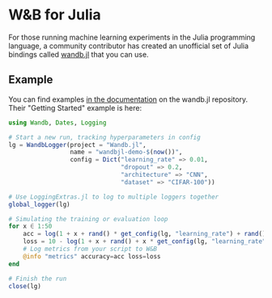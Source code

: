 # W&B for Julia

For those running machine learning experiments in the Julia programming language, a community contributor has created an unofficial set of Julia bindings called [wandb.jl](https://github.com/avik-pal/Wandb.jl) that you can use.

## Example

You can find examples [in the documentation](https://github.com/avik-pal/Wandb.jl/tree/main/docs/src/examples) on the wandb.jl repository. Their "Getting Started" example is here:

```julia
using Wandb, Dates, Logging

# Start a new run, tracking hyperparameters in config
lg = WandbLogger(project = "Wandb.jl",
                 name = "wandbjl-demo-$(now())",
                 config = Dict("learning_rate" => 0.01,
                               "dropout" => 0.2,
                               "architecture" => "CNN",
                               "dataset" => "CIFAR-100"))

# Use LoggingExtras.jl to log to multiple loggers together
global_logger(lg)

# Simulating the training or evaluation loop
for x ∈ 1:50
    acc = log(1 + x + rand() * get_config(lg, "learning_rate") + rand() + get_config(lg, "dropout"))
    loss = 10 - log(1 + x + rand() + x * get_config(lg, "learning_rate") + rand() + get_config(lg, "dropout"))
    # Log metrics from your script to W&B
    @info "metrics" accuracy=acc loss=loss
end

# Finish the run
close(lg)
```

